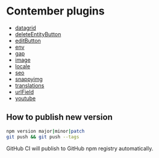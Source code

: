 # Contember plugins

- [datagrid](src/datagrid/README.md)
- [deleteEntityButton](src/deleteEntityButton/README.md)
- [editButton](src/editButton/README.md)
- [env](src/env/README.md)
- [gap](src/gap/README.md)
- [image](src/image/README.md)
- [locale](src/locale/README.md)
- [seo](src/seo/README.md)
- [snappyimg](src/snappyimg/README.md)
- [translations](src/translations/README.md)
- [urlField](src/urlField/README.md)
- [youtube](src/youtube/README.md)

## How to publish new version

```sh
npm version major|minor|patch
git push && git push --tags
```

GitHub CI will publish to GitHub npm registry automatically.
